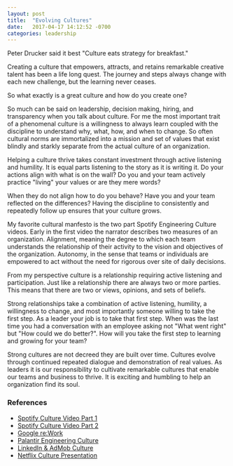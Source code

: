 ```yaml
---
layout: post
title:  "Evolving Cultures"
date:   2017-04-17 14:12:52 -0700
categories: leadership
---
```

Peter Drucker said it best "Culture eats strategy for breakfast."

Creating a culture that empowers, attracts, and retains remarkable creative talent has been a life long quest. The journey and steps always change with each new challenge, but the learning never ceases.  

So what exactly is a great culture and how do you create one?

So much can be said on leadership, decision making, hiring, and transparency when you talk about culture. For me the most important trait of a phenomenal culture is a willingness to always learn coupled with the discipline to understand why, what, how, and when to change. So often cultural norms are immortalized into a mission and set of values that exist blindly and starkly separate from the actual culture of an organization.

Helping a culture thrive takes constant investment through active listening and humility. It is equal parts listening to the story as it is writing it. Do your actions align with what is on the wall? Do you and your team actively practice "living" your values or are they mere words? 

When they do not align how to do you behave? Have you and your team reflected on the differences? Having the discipline to consistently and repeatedly follow up ensures that your culture grows.

My favorite cultural manfesto is the two part Spotify Engineering Culture videos. Early in the first video the narrator describes two measures of an organization. Alignment, meaning the degree to which each team understands the relationship of their activity to the vision and objectives of the organization. Autonomy, in the sense that teams or individuals are empowered to act without the need for rigorous over site of daily decisions.

From my perspective culture is a relationship requiring active listening and participation. Just like a relationship there are always two or more parties. This means that there are two or views, opinions, and sets of beliefs.  

Strong relationships take a combination of active listening, humility, a willingness to change, and most importantly someone willing to take the first step. As a leader your job is to take that first step. When was the last time you had a conversation with an employee asking not "What went right" but "How could we do better?". How will you take the first step to learning and growing for your team?

Strong cultures are not decreed they are built over time. Cultures evolve through continued repeated dialogue and demonstration of real values. As leaders it is our responsibility to cultivate remarkable cultures that enable our teams and business to thrive. It is exciting and humbling to help an organization find its soul.



### References
* [Spotify Culture Video Part 1](https://labs.spotify.com/2014/03/27/spotify-engineering-culture-part-1/)
* [Spotify Culture Video Part 2](https://labs.spotify.com/2014/09/20/spotify-engineering-culture-part-2/)
* [Google re:Work]()
* [Palantir Engineering Culture](https://www.palantir.com/engineering-culture/)
* [LinkedIn & AdMob Culture](http://firstround.com/review/how-i-structured-engineering-teams-at-linkedin-and-admob-for-success/)
* [Netflix Culture Presentation]()


